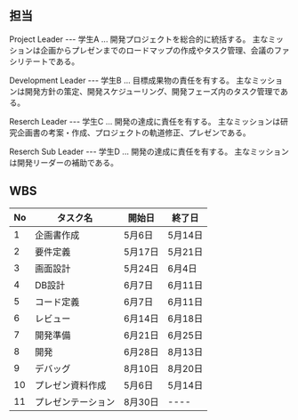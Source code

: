 ## 担当

Project Leader --- 学生A ...
開発プロジェクトを総合的に統括する。
主なミッションは企画からプレゼンまでのロードマップの作成やタスク管理、会議のファシリテートである。

Development Leader --- 学生B ...
目標成果物の責任を有する。
主なミッションは開発方針の策定、開発スケジューリング、開発フェーズ内のタスク管理である。

Reserch Leader --- 学生C ...
開発の達成に責任を有する。
主なミッションは研究企画書の考案・作成、プロジェクトの軌道修正、プレゼンである。

Reserch Sub Leader --- 学生D ...
開発の達成に責任を有する。
主なミッションは開発リーダーの補助である。

## WBS

 | No | タスク名| 開始日 | 終了日 | 
 | -------------- | ------------- | ------- | ------- |
 | 1 | 企画書作成  | 5月6日  | 5月14日 |
 | 2 | 要件定義   | 5月17日 | 5月21日 |
 | 3 | 画面設計   | 5月24日 | 6月4日  |
 | 4 | DB設計   | 6月7日  | 6月11日 |
 | 5 | コード定義    | 6月7日  | 6月11日 |
 | 6 | レビュー  | 6月14日 | 6月18日 |
 | 7 | 開発準備  | 6月21日 | 6月25日 |
 | 8 | 開発   | 6月28日 | 8月13日 |
 | 9 | デバッグ   | 8月10日 | 8月20日 |
 | 10| プレゼン資料作成  | 5月6日  | 5月14日 |
 | 11|プレゼンテーション | 8月30日 | ----   |

 
 
 